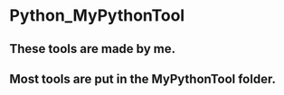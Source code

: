 # Python_MyPythonTool
## These tools are made by me.
## Most tools are put in the MyPythonTool folder.
